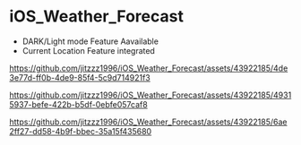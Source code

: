 # iOS_Weather_Forecast
- DARK/Light mode Feature Aavailable
- Current Location Feature integrated




https://github.com/jitzzz1996/iOS_Weather_Forecast/assets/43922185/4de3e77d-ff0b-4de9-85f4-5c9d714921f3



https://github.com/jitzzz1996/iOS_Weather_Forecast/assets/43922185/49315937-befe-422b-b5df-0ebfe057caf8



https://github.com/jitzzz1996/iOS_Weather_Forecast/assets/43922185/6ae2ff27-dd58-4b9f-bbec-35a15f435680

